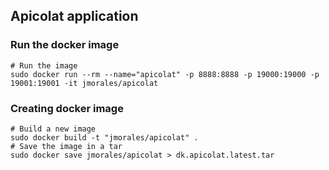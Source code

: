 ## Apicolat application

### Run the docker image

    # Run the image
    sudo docker run --rm --name="apicolat" -p 8888:8888 -p 19000:19000 -p 19001:19001 -it jmorales/apicolat


### Creating docker image

    # Build a new image
    sudo docker build -t "jmorales/apicolat" . 
    # Save the image in a tar
	sudo docker save jmorales/apicolat > dk.apicolat.latest.tar
